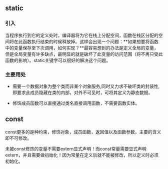 ## static

### 引入

当程序执行到它的定义处时，编译器将为它在栈上分配空间，函数在栈区分配的空间将在此函数执行结束的时候释放掉。这样会出现一个问题：**如果想要将函数中的变量保存至下次调用，如何实现？**最容易想到的办法是定义全局的变量，但是全局变量有许多缺点，最明显的就是破坏了此变量的访问范围（将不再只受此函数的影响）。static关键字可以很好的解决这个问题。

### 主要用处

+ 需要一个数据对象为整个类而非某个对象服务,同时又力求不破坏类的封装性,即要求此成员隐藏在类的内部，对外不可见时，可将其定义为静态数据。

+ 修饰成员函数可以直接通过类名直接调用函数，不需要函数实体。

## const

const更多的是种约束，修饰对象，成员函数，返回值以及函数参数，主要的含义即不可修改。

未被const修饰的变量不需要extern显式声明！而const常量需要显式声明extern，并且需要做初始化！因为常量在定义后就不能被修改，所以定义时必须初始化。



